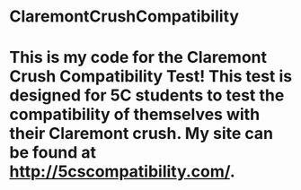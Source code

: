 # ClaremontCrushCompatibility

# This is my code for the Claremont Crush Compatibility Test! This test is designed for 5C students to test the compatibility of themselves with their Claremont crush. My site can be found at http://5cscompatibility.com/.
